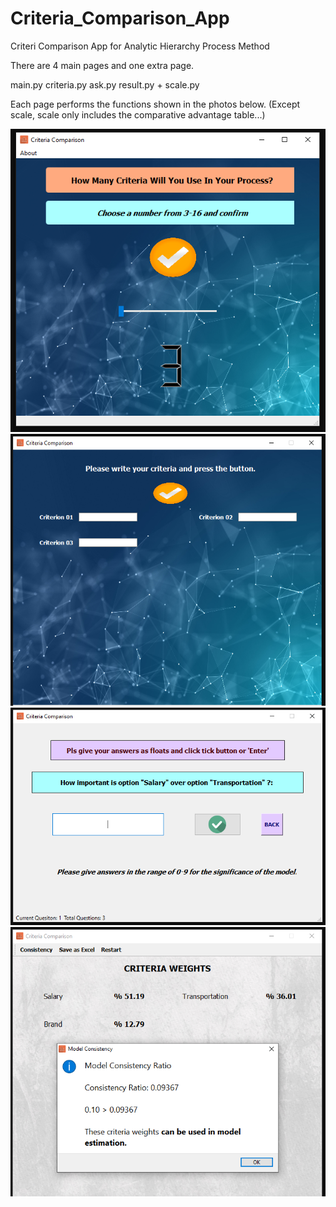 # Criteria_Comparison_App
Criteri Comparison App for Analytic Hierarchy Process Method

There are 4 main pages and one extra page.

main.py
criteria.py
ask.py
result.py
+
scale.py

Each page performs the functions shown in the photos below. (Except scale, scale only includes the comparative advantage table...)


![](images/Image1.PNG)
![](images/Image2.PNG)
![](images/Image3.PNG)
![](images/Image4.PNG)
